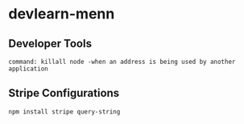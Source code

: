 # devlearn-menn

## Developer Tools

    command: killall node -when an address is being used by another application

## Stripe Configurations

    npm install stripe query-string
